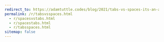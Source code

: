 ```yaml
---
redirect_to: https://adamtuttle.codes/blog/2021/tabs-vs-spaces-its-an-accessibility-issue/#addendum
permalink: /r/tabsvsspaces.html
  - r/spacesvstabs.html
  - r/spacestabs.html
  - r/tabsspaces.html
sitemap: false
---
```

